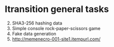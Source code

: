 # Itransition general tasks
2) SHA3-256 hashing data
3) Simple console rock-paper-scissors game
4) Fake data generation
5) http://memenecro-001-site1.itempurl.com/
